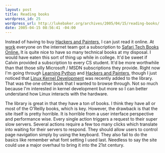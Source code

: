 ```yaml
--- 
layout: post
title: Reading books
wordpress_id: 25
wordpress_url: http://lukebaker.org/archives/2005/04/15/reading-books/
date: 2005-04-15 08:56:41 -04:00
---
```

Instead of having to buy <a href="http://paulgraham.com/hackpaint.html">Hackers and Painters</a>, I can just read it online.  At <a href="http://www.gospelcom.net/">work</a> everyone on the internet team got a subscription to <a href="http://search.safaribooksonline.com/">Safari Tech Books Online.</a>  It is quite nice to have so many technical books at my disposal.  I would have eaten this sort of thing up while in college.  It'd be sweet if Calvin provided a subscription to every CS student.  It'd be more worthwhile than that those silly Microsoft / MSDN subscriptions they provide.  Right now I'm going through <a href="http://search.safaribooksonline.com/?view=book&xmlid=0-596-00281-5">Learning Python</a> and <a href="http://paulgraham.com/hackpaint.html">Hackers and Painters</a>, though I just noticed that <a href="http://rlove.org/kernel_book/">Linux Kernel Development</a> was recently added to the library.  That was the one other book that I wanted to browse through.  Not so much because I'm interested in kernel development but more so I can better understand how Linux interacts with the hardware.

The library is great in that they have a ton of books.  I think they have all or most of the O'Reilly books, which is key.  However, the drawback is that the site itself is pretty horrible.  It is horrible from a user interface perspective and performance wise.  Every single action triggers a request to their super slow servers.  Several actions require a few too many clicks which translate into waiting for their servers to respond.  They should allow users to control page navigation simply by using the keyboard.  They also fail to do the basics like remember what font setting I used last.  Needless to say the site could use a major overhaul to bring it into the 21st century.

